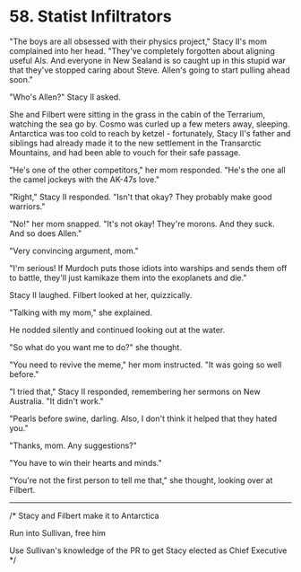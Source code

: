 # 58. Statist Infiltrators

"The boys are all obsessed with their physics project," Stacy II's mom complained into her head. "They've completely forgotten about aligning useful AIs. And everyone in New Sealand is so caught up in this stupid war that they've stopped caring about Steve. Allen's going to start pulling ahead soon."

"Who's Allen?" Stacy II asked.

She and Filbert were sitting in the grass in the cabin of the Terrarium, watching the sea go by. Cosmo was curled up a few meters away, sleeping. Antarctica was too cold to reach by ketzel - fortunately, Stacy II's father and siblings had already made it to the new settlement in the Transarctic Mountains, and had been able to vouch for their safe passage.

"He's one of the other competitors," her mom responded. "He's the one all the camel jockeys with the AK-47s love."

"Right," Stacy II responded. "Isn't that okay? They probably make good warriors."

"No!" her mom snapped. "It's not okay! They're morons. And they suck. And so does Allen."

"Very convincing argument, mom."

"I'm serious! If Murdoch puts those idiots into warships and sends them off to battle, they'll just kamikaze them into the exoplanets and die."

Stacy II laughed. Filbert looked at her, quizzically.

"Talking with my mom," she explained.

He nodded silently and continued looking out at the water.

"So what do you want me to do?" she thought.

"You need to revive the meme," her mom instructed. "It was going so well before."

"I tried that," Stacy II responded, remembering her sermons on New Australia. "It didn't work."

"Pearls before swine, darling. Also, I don't think it helped that they hated you."

"Thanks, mom. Any suggestions?"

"You have to win their hearts and minds."

"You're not the first person to tell me that," she thought, looking over at Filbert.

******



/*
Stacy and Filbert make it to Antarctica

Run into Sullivan, free him

Use Sullivan's knowledge of the PR to get Stacy elected as Chief Executive
*/
